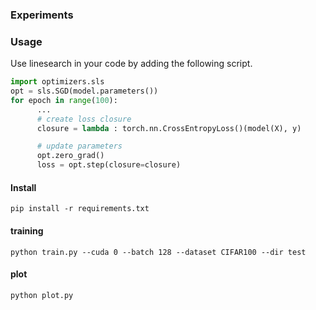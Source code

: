 ### Experiments




### Usage
Use linesearch in your code by adding the following script.

```python
import optimizers.sls
opt = sls.SGD(model.parameters())
for epoch in range(100):
      ...
      # create loss closure
      closure = lambda : torch.nn.CrossEntropyLoss()(model(X), y)

      # update parameters
      opt.zero_grad()
      loss = opt.step(closure=closure)
```

#### Install
```
pip install -r requirements.txt
```

#### training
```
python train.py --cuda 0 --batch 128 --dataset CIFAR100 --dir test
```
#### plot
```
python plot.py
```
